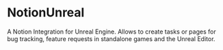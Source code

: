 # NotionUnreal
A Notion Integration for Unreal Engine. Allows to create tasks or pages for bug tracking, feature requests in standalone games and the Unreal Editor.
